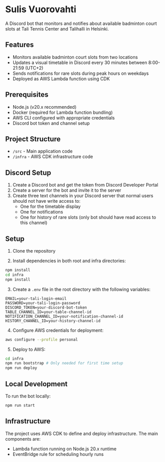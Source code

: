 # Sulis Vuorovahti

A Discord bot that monitors and notifies about available badminton court slots at Tali Tennis Center and Talihalli in Helsinki.

## Features

- Monitors available badminton court slots from two locations
- Updates a visual timetable in Discord every 30 minutes between 8:00-21:59 (UTC+2)
- Sends notifications for rare slots during peak hours on weekdays
- Deployed as AWS Lambda function using CDK

## Prerequisites

- Node.js (v20.x recommended)
- Docker (required for Lambda function bundling)
- AWS CLI configured with appropriate credentials
- Discord bot token and channel setup

## Project Structure

- `/src` - Main application code
- `/infra` - AWS CDK infrastructure code


## Discord Setup

1. Create a Discord bot and get the token from Discord Developer Portal
2. Create a server for the bot and invite it to the server
3. Create three text channels in your Discord server that normal users should not have write access to:
   - One for the timetable display
   - One for notifications
   - One for history of rare slots (only bot should have read access to this channel)

## Setup

1. Clone the repository

2. Install dependencies in both root and infra directories:

```bash
npm install
cd infra
npm install
```

3. Create a `.env` file in the root directory with the following variables:

```
EMAIL=your-tali-login-email
PASSWORD=your-tali-login-password
DISCORD_TOKEN=your-discord-bot-token
TABLE_CHANNEL_ID=your-table-channel-id
NOTIFICATION_CHANNEL_ID=your-notification-channel-id
HISTORY_CHANNEL_ID=your-history-channel-id
```

4. Configure AWS credentials for deployment:

```bash
aws configure --profile personal
```

5. Deploy to AWS:

```bash
cd infra
npm run bootstrap # Only needed for first time setup
npm run deploy
```

## Local Development

To run the bot locally:

```bash
npm run start
```

## Infrastructure

The project uses AWS CDK to define and deploy infrastructure. The main components are:

- Lambda function running on Node.js 20.x runtime
- EventBridge rule for scheduling hourly runs


